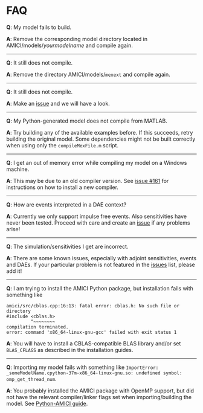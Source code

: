 # FAQ

__Q__: My model fails to build.

__A__: Remove the corresponding model directory located in
AMICI/models/*yourmodelname* and compile again.

---

__Q__: It still does not compile.

__A__: Remove the directory AMICI/models/`mexext` and compile again.

---

__Q__: It still does not compile.

__A__: Make an [issue](https://github.com/ICB-DCM/AMICI/issues) and we will
have a look.

---

__Q__: My Python-generated model does not compile from MATLAB.

__A__: Try building any of the available examples before. If this succeeds, 
retry building the original model. Some dependencies might not be built 
correctly when using only the `compileMexFile.m` script. 

---

__Q__: I get an out of memory error while compiling my model on a Windows machine.

__A__: This may be due to an old compiler version. See
[issue #161](https://github.com/AMICI-dev/AMICI/issues/161) for instructions
on how to install a new compiler.

---

__Q__: How are events interpreted in a DAE context?

__A__: Currently we only support impulse free events. Also sensitivities
have never been tested. Proceed with care and create an
[issue](https://github.com/AMICI-dev/AMICI/issues) if any problems arise!

---

__Q__: The simulation/sensitivities I get are incorrect.

__A__: There are some known issues, especially with adjoint sensitivities,
events and DAEs. If your particular problem is not featured in the
[issues](https://github.com/AMICI-dev/AMICI/issues) list, please add it!

---

__Q__: I am trying to install the AMICI Python package, but installation fails
with something like

    amici/src/cblas.cpp:16:13: fatal error: cblas.h: No such file or directory
    #include <cblas.h>
             ^~~~~~~~~
    compilation terminated.
    error: command 'x86_64-linux-gnu-gcc' failed with exit status 1

__A__: You will have to install a CBLAS-compatible BLAS library and/or set
`BLAS_CFLAGS` as described in the installation guides.

---

__Q__: Importing my model fails with something like
`ImportError: _someModelName.cpython-37m-x86_64-linux-gnu.so: undefined symbol: omp_get_thread_num`.

__A__: You probably installed the AMICI package with OpenMP support, but did not
have the relevant compiler/linker flags set when importing/building the model.
See [Python-AMICI guide](python_interface.rst#model-compilation).
